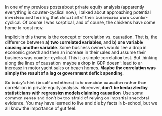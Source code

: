 <p>In one of my previous posts about private equity analysis (apparently everything is counter-cyclical now), I talked about approaching potential investees and hearing that almost all of their businesses were counter-cyclical. Of course I was sceptical, and of course, the chickens have come home to roost now.</p><p>Implicit in this theme is the concept of correlation vs. causation. That is, the difference between <strong><strong>a) two correlated</strong> variables</strong>, and <strong><strong>b) one variable causing another variable</strong></strong>. Some business owners would see a drop in economic growth and then an increase in their sales and assume their business was counter-cyclical. This is a simple correlation test. But thinking along the lines of causation, maybe a drop in GDP doesn&#8217;t lead to an increase in motor yacht sales or beach homes. <strong><strong>Maybe the correlation was simply the result of a lag or government deficit spending</strong></strong>.</p><p>So today&#8217;s hint (to self and others) is to consider causation rather than correlation in private equity analysis. Moreover, <strong><strong>don&#8217;t be bedazzled by statisticians with regression models claiming causation</strong></strong>. Use some common sense and don&#8217;t be too afraid of relying on impartial anecdotal evidence. You may have learned to live and die by facts in b-school, but we all know the importance of gut feel.</p>
